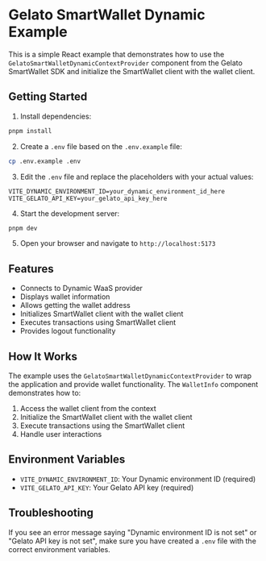 # Gelato SmartWallet Dynamic Example

This is a simple React example that demonstrates how to use the `GelatoSmartWalletDynamicContextProvider` component from the Gelato SmartWallet SDK and initialize the SmartWallet client with the wallet client.

## Getting Started

1. Install dependencies:

```bash
pnpm install
```

2. Create a `.env` file based on the `.env.example` file:

```bash
cp .env.example .env
```

3. Edit the `.env` file and replace the placeholders with your actual values:

```
VITE_DYNAMIC_ENVIRONMENT_ID=your_dynamic_environment_id_here
VITE_GELATO_API_KEY=your_gelato_api_key_here
```

4. Start the development server:

```bash
pnpm dev
```

5. Open your browser and navigate to `http://localhost:5173`

## Features

- Connects to Dynamic WaaS provider
- Displays wallet information
- Allows getting the wallet address
- Initializes SmartWallet client with the wallet client
- Executes transactions using SmartWallet client
- Provides logout functionality

## How It Works

The example uses the `GelatoSmartWalletDynamicContextProvider` to wrap the application and provide wallet functionality. The `WalletInfo` component demonstrates how to:

1. Access the wallet client from the context
2. Initialize the SmartWallet client with the wallet client
3. Execute transactions using the SmartWallet client
4. Handle user interactions

## Environment Variables

- `VITE_DYNAMIC_ENVIRONMENT_ID`: Your Dynamic environment ID (required)
- `VITE_GELATO_API_KEY`: Your Gelato API key (required)

## Troubleshooting

If you see an error message saying "Dynamic environment ID is not set" or "Gelato API key is not set", make sure you have created a `.env` file with the correct environment variables.
